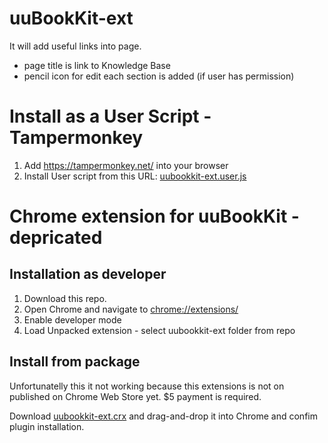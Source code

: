 # uuBookKit-ext
It will add useful links into page.
- page title is link to Knowledge Base
- pencil icon for edit each section is added (if user has permission)

# Install as a User Script - Tampermonkey
1. Add https://tampermonkey.net/ into your browser
2. Install User script from this URL: [uubookkit-ext.user.js](https://github.com/PetrHavelka/uubookkit-ext/raw/master/uubookkit-ext.user.js)

# Chrome extension for uuBookKit - depricated

## Installation as developer
1. Download this repo.
2. Open Chrome and navigate to [chrome://extensions/](chrome://extensions/)
3. Enable developer mode
4. Load Unpacked extension - select uubookkit-ext folder from repo

## Install from package
Unfortunatelly this it not working because this extensions is not on published on Chrome Web Store yet. $5 payment is required.

Download [uubookkit-ext.crx](uubookkit-ext.crx) and drag-and-drop it into Chrome and confim plugin installation.


